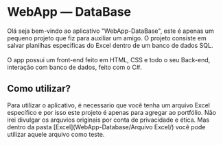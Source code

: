 <h1> WebApp — DataBase </h1>

<p>Olá seja bem-vindo ao aplicativo "WebApp-DataBase", este é apenas um pequeno projeto que fiz para auxiliar um amigo. O projeto consiste em salvar planilhas especificas do Excel dentro de um banco de dados SQL. <br><br>O app possui um front-end feito em HTML, CSS e todo o seu Back-end, interação com banco de dados, feito com o C#.</p>

<h2>Como utilizar?</h2>
<p>Para utilizar o aplicativo, é necessario que você tenha um arquivo Excel específico e por isso este projeto é apenas para agregar ao portfólio. Não irei divulgar os arquvios originais por conta de privacidade e ética. Mas dentro da pasta [Excel](WebApp-Database/Arquivo Excel/) você pode utilizar aquele arquivo como teste.</p>
